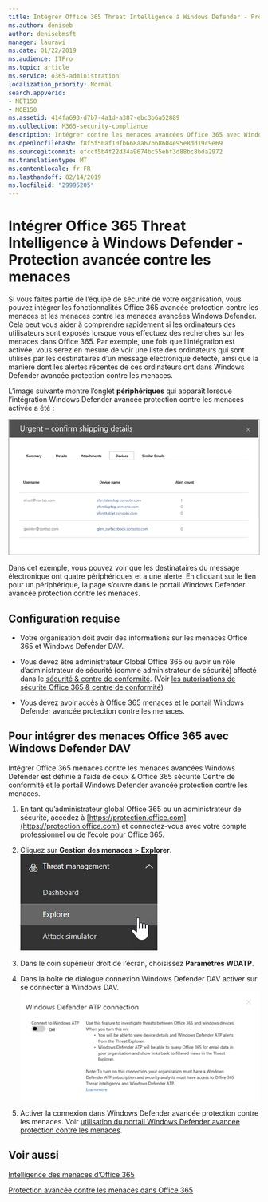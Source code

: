 ```yaml
---
title: Intégrer Office 365 Threat Intelligence à Windows Defender - Protection avancée contre les menaces
ms.author: deniseb
author: denisebmsft
manager: laurawi
ms.date: 01/22/2019
ms.audience: ITPro
ms.topic: article
ms.service: o365-administration
localization_priority: Normal
search.appverid:
- MET150
- MOE150
ms.assetid: 414fa693-d7b7-4a1d-a387-ebc3b6a52889
ms.collection: M365-security-compliance
description: Intégrer contre les menaces avancées Office 365 avec Windows Defender avancée protection contre les menaces pour afficher des informations plus détaillées sur la gestion menace.
ms.openlocfilehash: f8f5f50af10fb668aa67b68604e95e8dd19c9e69
ms.sourcegitcommit: efccf5b4f22d34a9674bc55ebf3d88bc8bda2972
ms.translationtype: MT
ms.contentlocale: fr-FR
ms.lasthandoff: 02/14/2019
ms.locfileid: "29995205"
---
```

# <a name="integrate-office-365-threat-intelligence-with-windows-defender-advanced-threat-protection"></a>Intégrer Office 365 Threat Intelligence à Windows Defender - Protection avancée contre les menaces

Si vous faites partie de l’équipe de sécurité de votre organisation, vous pouvez intégrer les fonctionnalités Office 365 avancée protection contre les menaces et les menaces contre les menaces avancées Windows Defender. Cela peut vous aider à comprendre rapidement si les ordinateurs des utilisateurs sont exposés lorsque vous effectuez des recherches sur les menaces dans Office 365. Par exemple, une fois que l’intégration est activée, vous serez en mesure de voir une liste des ordinateurs qui sont utilisés par les destinataires d’un message électronique détecté, ainsi que la manière dont les alertes récentes de ces ordinateurs ont dans Windows Defender avancée protection contre les menaces.
  
L’image suivante montre l’onglet **périphériques** qui apparaît lorsque l’intégration Windows Defender avancée protection contre les menaces activée a été : 
  
![Lorsque Windows Defender DAV est activé, vous pouvez voir une liste des ordinateurs sur lesquels les alertes.](media/fec928ea-8f0c-44d7-80b9-a2e0a8cd4e89.PNG)
  
Dans cet exemple, vous pouvez voir que les destinataires du message électronique ont quatre périphériques et a une alerte. En cliquant sur le lien pour un périphérique, la page s’ouvre dans le portail Windows Defender avancée protection contre les menaces.
  
## <a name="requirements"></a>Configuration requise

- Votre organisation doit avoir des informations sur les menaces Office 365 et Windows Defender DAV.
    
- Vous devez être administrateur Global Office 365 ou avoir un rôle d’administrateur de sécurité (comme administrateur de sécurité) affecté dans le [sécurité &amp; centre de conformité](https://protection.office.com). (Voir [les autorisations de sécurité Office 365 &amp; centre de conformité](permissions-in-the-security-and-compliance-center.md))
    
- Vous devez avoir accès à Office 365 menaces et le portail Windows Defender avancée protection contre les menaces.
    
## <a name="to-integrate-office-365-threat-intelligence-with-windows-defender-atp"></a>Pour intégrer des menaces Office 365 avec Windows Defender DAV

Intégrer Office 365 menaces contre les menaces avancées Windows Defender est définie à l’aide de deux & Office 365 sécurité Centre de conformité et le portail Windows Defender avancée protection contre les menaces.
  
1. En tant qu’administrateur global Office 365 ou un administrateur de sécurité, accédez à [https://protection.office.com](https://protection.office.com) et connectez-vous avec votre compte professionnel ou de l’école pour Office 365. 
    
2. Cliquez sur **Gestion des menaces** \> **Explorer**.<br>![Explorateur de solutions dans le menu Gestion des menaces](media/ThreatMgmt-Explorer-nav.png)<br>
    
3. Dans le coin supérieur droit de l’écran, choisissez **Paramètres WDATP**.
    
4. Dans la boîte de dialogue connexion Windows Defender DAV activer sur se connecter à Windows DAV.<br>![Connexion Windows Defender DAV](media/Explorer-WDATPConnection-dialog.png)<br>
    
5. Activer la connexion dans Windows Defender avancée protection contre les menaces. Voir [utilisation du portail Windows Defender avancée protection contre les menaces](https://go.microsoft.com/fwlink/?linkid=859690).

  
## <a name="related-topics"></a>Voir aussi

[Intelligence des menaces d’Office 365](office-365-ti.md)
  
[Protection avancée contre les menaces dans Office 365](office-365-atp.md)
  


